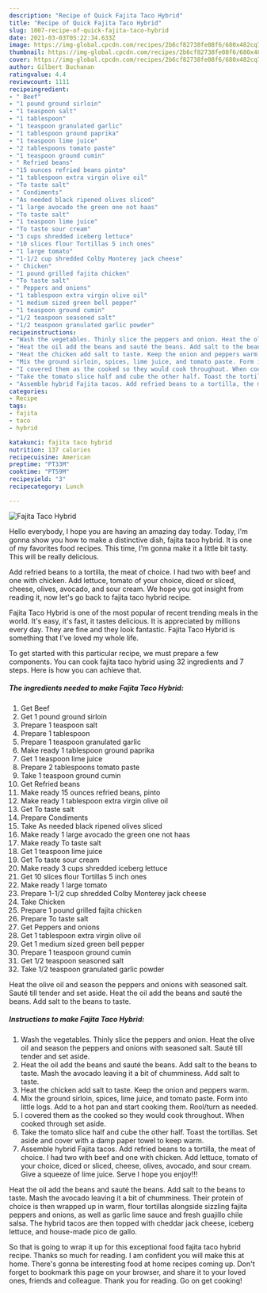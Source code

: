 ```yaml
---
description: "Recipe of Quick Fajita Taco Hybrid"
title: "Recipe of Quick Fajita Taco Hybrid"
slug: 1007-recipe-of-quick-fajita-taco-hybrid
date: 2021-03-03T05:22:34.633Z
image: https://img-global.cpcdn.com/recipes/2b6cf82738fe08f6/680x482cq70/fajita-taco-hybrid-recipe-main-photo.jpg
thumbnail: https://img-global.cpcdn.com/recipes/2b6cf82738fe08f6/680x482cq70/fajita-taco-hybrid-recipe-main-photo.jpg
cover: https://img-global.cpcdn.com/recipes/2b6cf82738fe08f6/680x482cq70/fajita-taco-hybrid-recipe-main-photo.jpg
author: Gilbert Buchanan
ratingvalue: 4.4
reviewcount: 1111
recipeingredient:
- " Beef"
- "1 pound ground sirloin"
- "1 teaspoon salt"
- "1 tablespoon"
- "1 teaspoon granulated garlic"
- "1 tablespoon ground paprika"
- "1 teaspoon lime juice"
- "2 tablespoons tomato paste"
- "1 teaspoon ground cumin"
- " Refried beans"
- "15 ounces refried beans pinto"
- "1 tablespoon extra virgin olive oil"
- "To taste salt"
- " Condiments"
- "As needed black ripened olives sliced"
- "1 large avocado the green one not haas"
- "To taste salt"
- "1 teaspoon lime juice"
- "To taste sour cream"
- "3 cups shredded iceberg lettuce"
- "10 slices flour Tortillas 5 inch ones"
- "1 large tomato"
- "1-1/2 cup shredded Colby Monterey jack cheese"
- " Chicken"
- "1 pound grilled fajita chicken"
- "To taste salt"
- " Peppers and onions"
- "1 tablespoon extra virgin olive oil"
- "1 medium sized green bell pepper"
- "1 teaspoon ground cumin"
- "1/2 teaspoon seasoned salt"
- "1/2 teaspoon granulated garlic powder"
recipeinstructions:
- "Wash the vegetables. Thinly slice the peppers and onion. Heat the olive oil and season the peppers and onions with seasoned salt. Sauté till tender and set aside."
- "Heat the oil add the beans and sauté the beans. Add salt to the beans to taste. Mash the avocado leaving it a bit of chumminess. Add salt to taste."
- "Heat the chicken add salt to taste. Keep the onion and peppers warm."
- "Mix the ground sirloin, spices, lime juice, and tomato paste. Form into little logs. Add to a hot pan and start cooking them. Rool/turn as needed."
- "I covered them as the cooked so they would cook throughout. When cooked through set aside."
- "Take the tomato slice half and cube the other half. Toast the tortillas. Set aside and cover with a damp paper towel to keep warm."
- "Assemble hybrid Fajita tacos. Add refried beans to a tortilla, the meat of choice. I had two with beef and one with chicken. Add lettuce, tomato of your choice, diced or sliced, cheese, olives, avocado, and sour cream. Give a squeeze of lime juice. Serve I hope you enjoy!!!"
categories:
- Recipe
tags:
- fajita
- taco
- hybrid

katakunci: fajita taco hybrid 
nutrition: 137 calories
recipecuisine: American
preptime: "PT33M"
cooktime: "PT59M"
recipeyield: "3"
recipecategory: Lunch

---
```



![Fajita Taco Hybrid](https://img-global.cpcdn.com/recipes/2b6cf82738fe08f6/680x482cq70/fajita-taco-hybrid-recipe-main-photo.jpg)

Hello everybody, I hope you are having an amazing day today. Today, I'm gonna show you how to make a distinctive dish, fajita taco hybrid. It is one of my favorites food recipes. This time, I'm gonna make it a little bit tasty. This will be really delicious.

Add refried beans to a tortilla, the meat of choice. I had two with beef and one with chicken. Add lettuce, tomato of your choice, diced or sliced, cheese, olives, avocado, and sour cream. We hope you got insight from reading it, now let&#39;s go back to fajita taco hybrid recipe.

Fajita Taco Hybrid is one of the most popular of recent trending meals in the world. It's easy, it's fast, it tastes delicious. It is appreciated by millions every day. They are fine and they look fantastic. Fajita Taco Hybrid is something that I've loved my whole life.


To get started with this particular recipe, we must prepare a few components. You can cook fajita taco hybrid using 32 ingredients and 7 steps. Here is how you can achieve that.

<!--inarticleads1-->

##### The ingredients needed to make Fajita Taco Hybrid:

1. Get  Beef
1. Get 1 pound ground sirloin
1. Prepare 1 teaspoon salt
1. Prepare 1 tablespoon
1. Prepare 1 teaspoon granulated garlic
1. Make ready 1 tablespoon ground paprika
1. Get 1 teaspoon lime juice
1. Prepare 2 tablespoons tomato paste
1. Take 1 teaspoon ground cumin
1. Get  Refried beans
1. Make ready 15 ounces refried beans, pinto
1. Make ready 1 tablespoon extra virgin olive oil
1. Get To taste salt
1. Prepare  Condiments
1. Take As needed black ripened olives sliced
1. Make ready 1 large avocado the green one not haas
1. Make ready To taste salt
1. Get 1 teaspoon lime juice
1. Get To taste sour cream
1. Make ready 3 cups shredded iceberg lettuce
1. Get 10 slices flour Tortillas 5 inch ones
1. Make ready 1 large tomato
1. Prepare 1-1/2 cup shredded Colby Monterey jack cheese
1. Take  Chicken
1. Prepare 1 pound grilled fajita chicken
1. Prepare To taste salt
1. Get  Peppers and onions
1. Get 1 tablespoon extra virgin olive oil
1. Get 1 medium sized green bell pepper
1. Prepare 1 teaspoon ground cumin
1. Get 1/2 teaspoon seasoned salt
1. Take 1/2 teaspoon granulated garlic powder


Heat the olive oil and season the peppers and onions with seasoned salt. Sauté till tender and set aside. Heat the oil add the beans and sauté the beans. Add salt to the beans to taste. 

<!--inarticleads2-->

##### Instructions to make Fajita Taco Hybrid:

1. Wash the vegetables. Thinly slice the peppers and onion. Heat the olive oil and season the peppers and onions with seasoned salt. Sauté till tender and set aside.
1. Heat the oil add the beans and sauté the beans. Add salt to the beans to taste. Mash the avocado leaving it a bit of chumminess. Add salt to taste.
1. Heat the chicken add salt to taste. Keep the onion and peppers warm.
1. Mix the ground sirloin, spices, lime juice, and tomato paste. Form into little logs. Add to a hot pan and start cooking them. Rool/turn as needed.
1. I covered them as the cooked so they would cook throughout. When cooked through set aside.
1. Take the tomato slice half and cube the other half. Toast the tortillas. Set aside and cover with a damp paper towel to keep warm.
1. Assemble hybrid Fajita tacos. Add refried beans to a tortilla, the meat of choice. I had two with beef and one with chicken. Add lettuce, tomato of your choice, diced or sliced, cheese, olives, avocado, and sour cream. Give a squeeze of lime juice. Serve I hope you enjoy!!!


Heat the oil add the beans and sauté the beans. Add salt to the beans to taste. Mash the avocado leaving it a bit of chumminess. Their protein of choice is then wrapped up in warm, flour tortillas alongside sizzling fajita peppers and onions, as well as garlic lime sauce and fresh guajillo chile salsa. The hybrid tacos are then topped with cheddar jack cheese, iceberg lettuce, and house-made pico de gallo. 

So that is going to wrap it up for this exceptional food fajita taco hybrid recipe. Thanks so much for reading. I am confident you will make this at home. There's gonna be interesting food at home recipes coming up. Don't forget to bookmark this page on your browser, and share it to your loved ones, friends and colleague. Thank you for reading. Go on get cooking!
